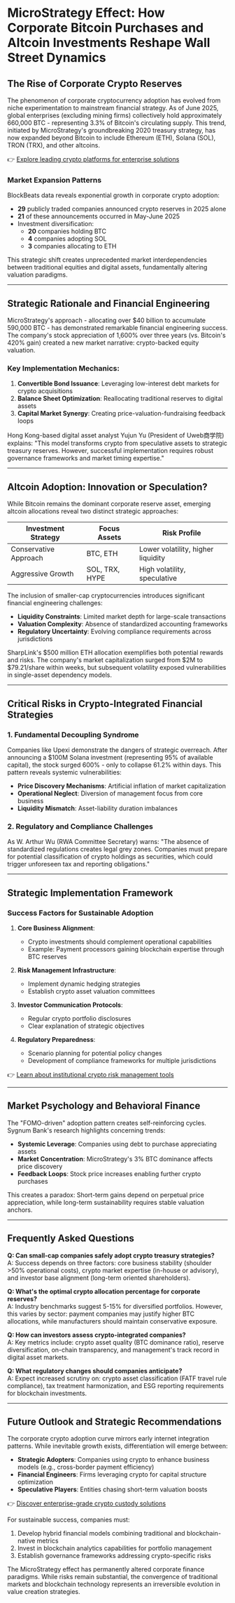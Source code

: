 # MicroStrategy Effect: How Corporate Bitcoin Purchases and Altcoin Investments Reshape Wall Street Dynamics  

## The Rise of Corporate Crypto Reserves  

The phenomenon of corporate cryptocurrency adoption has evolved from niche experimentation to mainstream financial strategy. As of June 2025, global enterprises (excluding mining firms) collectively hold approximately 660,000 BTC - representing 3.3% of Bitcoin's circulating supply. This trend, initiated by MicroStrategy's groundbreaking 2020 treasury strategy, has now expanded beyond Bitcoin to include Ethereum (ETH), Solana (SOL), TRON (TRX), and other altcoins.  

👉 [Explore leading crypto platforms for enterprise solutions](https://bit.ly/okx-bonus)  

### Market Expansion Patterns  

BlockBeats data reveals exponential growth in corporate crypto adoption:  
- **29** publicly traded companies announced crypto reserves in 2025 alone  
- **21** of these announcements occurred in May-June 2025  
- Investment diversification:  
  - **20** companies holding BTC  
  - **4** companies adopting SOL  
  - **3** companies allocating to ETH  

This strategic shift creates unprecedented market interdependencies between traditional equities and digital assets, fundamentally altering valuation paradigms.  

---

## Strategic Rationale and Financial Engineering  

MicroStrategy's approach - allocating over $40 billion to accumulate 590,000 BTC - has demonstrated remarkable financial engineering success. The company's stock appreciation of 1,600% over three years (vs. Bitcoin's 420% gain) created a new market narrative: crypto-backed equity valuation.  

### Key Implementation Mechanics:  
1. **Convertible Bond Issuance**: Leveraging low-interest debt markets for crypto acquisitions  
2. **Balance Sheet Optimization**: Reallocating traditional reserves to digital assets  
3. **Capital Market Synergy**: Creating price-valuation-fundraising feedback loops  

Hong Kong-based digital asset analyst Yujun Yu (President of Uweb商学院) explains: "This model transforms crypto from speculative assets to strategic treasury reserves. However, successful implementation requires robust governance frameworks and market timing expertise."  

---

## Altcoin Adoption: Innovation or Speculation?  

While Bitcoin remains the dominant corporate reserve asset, emerging altcoin allocations reveal two distinct strategic approaches:  

| Investment Strategy | Focus Assets | Risk Profile |  
|---------------------|--------------|--------------|  
| Conservative Approach | BTC, ETH | Lower volatility, higher liquidity |  
| Aggressive Growth | SOL, TRX, HYPE | High volatility, speculative |  

The inclusion of smaller-cap cryptocurrencies introduces significant financial engineering challenges:  
- **Liquidity Constraints**: Limited market depth for large-scale transactions  
- **Valuation Complexity**: Absence of standardized accounting frameworks  
- **Regulatory Uncertainty**: Evolving compliance requirements across jurisdictions  

SharpLink's $500 million ETH allocation exemplifies both potential rewards and risks. The company's market capitalization surged from $2M to $79.21/share within weeks, but subsequent volatility exposed vulnerabilities in single-asset dependency models.  

---

## Critical Risks in Crypto-Integrated Financial Strategies  

### 1. Fundamental Decoupling Syndrome  
Companies like Upexi demonstrate the dangers of strategic overreach. After announcing a $100M Solana investment (representing 95% of available capital), the stock surged 600% - only to collapse 61.2% within days. This pattern reveals systemic vulnerabilities:  

- **Price Discovery Mechanisms**: Artificial inflation of market capitalization  
- **Operational Neglect**: Diversion of management focus from core business  
- **Liquidity Mismatch**: Asset-liability duration imbalances  

### 2. Regulatory and Compliance Challenges  
As W. Arthur Wu (RWA Committee Secretary) warns: "The absence of standardized regulations creates legal grey zones. Companies must prepare for potential classification of crypto holdings as securities, which could trigger unforeseen tax and reporting obligations."  

---

## Strategic Implementation Framework  

### Success Factors for Sustainable Adoption  

1. **Core Business Alignment**:  
   - Crypto investments should complement operational capabilities  
   - Example: Payment processors gaining blockchain expertise through BTC reserves  

2. **Risk Management Infrastructure**:  
   - Implement dynamic hedging strategies  
   - Establish crypto asset valuation committees  

3. **Investor Communication Protocols**:  
   - Regular crypto portfolio disclosures  
   - Clear explanation of strategic objectives  

4. **Regulatory Preparedness**:  
   - Scenario planning for potential policy changes  
   - Development of compliance frameworks for multiple jurisdictions  

👉 [Learn about institutional crypto risk management tools](https://bit.ly/okx-bonus)  

---

## Market Psychology and Behavioral Finance  

The "FOMO-driven" adoption pattern creates self-reinforcing cycles. Sygnum Bank's research highlights concerning trends:  
- **Systemic Leverage**: Companies using debt to purchase appreciating assets  
- **Market Concentration**: MicroStrategy's 3% BTC dominance affects price discovery  
- **Feedback Loops**: Stock price increases enabling further crypto purchases  

This creates a paradox: Short-term gains depend on perpetual price appreciation, while long-term sustainability requires stable valuation anchors.  

---

## Frequently Asked Questions  

**Q: Can small-cap companies safely adopt crypto treasury strategies?**  
A: Success depends on three factors: core business stability (shoulder >50% operational costs), crypto market expertise (in-house or advisory), and investor base alignment (long-term oriented shareholders).  

**Q: What's the optimal crypto allocation percentage for corporate reserves?**  
A: Industry benchmarks suggest 5-15% for diversified portfolios. However, this varies by sector: payment companies may justify higher BTC allocations, while manufacturers should maintain conservative exposure.  

**Q: How can investors assess crypto-integrated companies?**  
A: Key metrics include: crypto asset quality (BTC dominance ratio), reserve diversification, on-chain transparency, and management's track record in digital asset markets.  

**Q: What regulatory changes should companies anticipate?**  
A: Expect increased scrutiny on: crypto asset classification (FATF travel rule compliance), tax treatment harmonization, and ESG reporting requirements for blockchain investments.  

---

## Future Outlook and Strategic Recommendations  

The corporate crypto adoption curve mirrors early internet integration patterns. While inevitable growth exists, differentiation will emerge between:  
- **Strategic Adopters**: Companies using crypto to enhance business models (e.g., cross-border payment efficiency)  
- **Financial Engineers**: Firms leveraging crypto for capital structure optimization  
- **Speculative Players**: Entities chasing short-term valuation boosts  

👉 [Discover enterprise-grade crypto custody solutions](https://bit.ly/okx-bonus)  

For sustainable success, companies must:  
1. Develop hybrid financial models combining traditional and blockchain-native metrics  
2. Invest in blockchain analytics capabilities for portfolio management  
3. Establish governance frameworks addressing crypto-specific risks  

The MicroStrategy effect has permanently altered corporate finance paradigms. While risks remain substantial, the convergence of traditional markets and blockchain technology represents an irreversible evolution in value creation strategies.